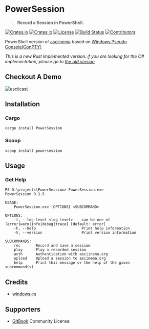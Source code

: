# PowerSession

> **Record a Session in PowerShell.**

[![Crates.io](https://img.shields.io/crates/v/PowerSession?style=flat-square)](https://crates.io/crates/PowerSession)
[![Crates.io](https://img.shields.io/crates/d/PowerSession?style=flat-square)](https://crates.io/crates/PowerSession)
[![License](https://img.shields.io/badge/license-MIT-blue?style=flat-square)](./LICENSE)
[![Build Status](https://img.shields.io/github/workflow/status/Watfaq/PowerSession/Rust%20CI/main?style=flat-square)](https://github.com/Watfaq/PowerSession/actions/workflows/ci.yml?query=branch%3Amain)
[![Contributors](https://img.shields.io/github/contributors/Watfaq/PowerSession?style=flat-square)](https://github.com/Watfaq/PowerSession/graphs/contributors)

PowerShell version of [asciinema](https://github.com/asciinema/asciinema) based on [Windows Pseudo Console(ConPTY)](https://devblogs.microsoft.com/commandline/windows-command-line-introducing-the-windows-pseudo-console-conpty/)

*This is a new Rust implemented version.*
*if you are looking for the C# implementation, please go to [the old version](https://github.com/Watfaq/PowerSession/tree/csharp)*

## Checkout A Demo

[![asciicast](https://asciinema.org/a/499120.svg)](https://asciinema.org/a/499120)

## Installation

### Cargo
```console
cargo install PowerSession
```

### Scoop
```console
scoop install powersession
```

## Usage

### Get Help
```console
PS D:\projects\PowerSession> PowerSession.exe
PowerSession 0.1.5

USAGE:
    PowerSession.exe [OPTIONS] <SUBCOMMAND>

OPTIONS:
    -l, --log-level <log-level>    can be one of [error|warn|info|debug|trace] [default: error]
    -h, --help                     Print help information
    -V, --version                  Print version information

SUBCOMMANDS:
    rec       Record and save a session
    play      Play a recorded session
    auth      Authentication with asciinema.org
    upload    Upload a session to ascinema.org
    help      Print this message or the help of the given subcommand(s)
```

## Credits
- [windows-rs](https://github.com/microsoft/windows-rs)

## Supporters
- [GitBook](https://www.gitbook.com/) Community License
